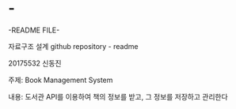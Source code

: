 # -
-README FILE-

자료구조 설계 github repository - readme

20175532 신동진

주제: Book Management System

내용: 도서관 API를 이용하여 책의 정보를 받고, 그 정보를 저장하고 관리한다
